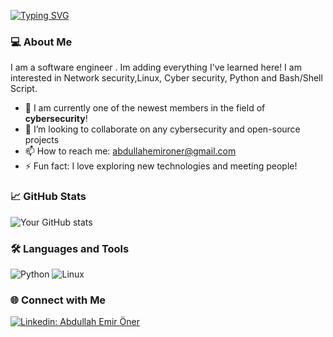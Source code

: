 [![Typing SVG](https://readme-typing-svg.herokuapp.com?font=VT323&size=50&pause=1000&color=B176F7&width=435&lines=Abdullah+Emir+%C3%96ner)](https://git.io/typing-svg)

### 💻 About Me
I am a software engineer . Im adding everything I've learned here!  I am interested in Network security,Linux, Cyber security, Python and Bash/Shell Script.

- 🌱 I am currently one of the newest members in the field of **cybersecurity**!
- 👯 I’m looking to collaborate on any cybersecurity and open-source projects
- 📫 How to reach me: [abdullahemironer@gmail.com](mailto:your.email@example.com)
- ⚡ Fun fact: I love exploring new technologies and meeting people!

### 📈 GitHub Stats
![Your GitHub stats](https://github-readme-stats.vercel.app/api?username=AbdullahEmirOner&show_icons=true&theme=radical)

### 🛠️ Languages and Tools
![Python](https://img.shields.io/badge/-Python-05122A?style=flat&logo=python) ![Linux](https://img.shields.io/badge/-Linux-05122A?style=flat&logo=linux)

### 🌐 Connect with Me
[![Linkedin: Abdullah Emir Öner](https://img.shields.io/badge/-Abdullah%20Emir%20Öner-blue?style=flat-square&logo=Linkedin&logoColor=white&link=https://www.linkedin.com/in/abdullah-emir-%C3%B6ner/)](https://www.linkedin.com/in/abdullah-emir-%C3%B6ner/)
